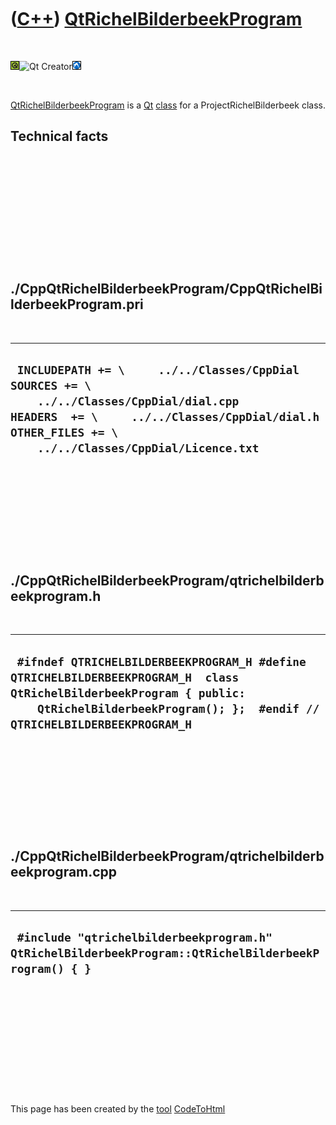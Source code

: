 



 

 

 

 

 

([C++](Cpp.md)) [QtRichelBilderbeekProgram](CppQtRichelBilderbeekProgram.md)
==============================================================================

 

![Qt](PicQt.png)![Qt
Creator](PicQtCreator.png)![Lubuntu](PicLubuntu.png)

 

[QtRichelBilderbeekProgram](CppQtRichelBilderbeekProgram.md) is a
[Qt](CppQt.md) [class](CppClass.md) for a ProjectRichelBilderbeek
class.

Technical facts
---------------

 

 

 

 

 

 

./CppQtRichelBilderbeekProgram/CppQtRichelBilderbeekProgram.pri
---------------------------------------------------------------

 

  --------------------------------------------------------------------------------------------------------------------------------------------------------------------------------------------------------
  ` INCLUDEPATH += \     ../../Classes/CppDial  SOURCES += \     ../../Classes/CppDial/dial.cpp  HEADERS  += \     ../../Classes/CppDial/dial.h  OTHER_FILES += \     ../../Classes/CppDial/Licence.txt`
  --------------------------------------------------------------------------------------------------------------------------------------------------------------------------------------------------------

 

 

 

 

 

./CppQtRichelBilderbeekProgram/qtrichelbilderbeekprogram.h
----------------------------------------------------------

 

  --------------------------------------------------------------------------------------------------------------------------------------------------------------------------------------------------
  ` #ifndef QTRICHELBILDERBEEKPROGRAM_H #define QTRICHELBILDERBEEKPROGRAM_H  class QtRichelBilderbeekProgram { public:     QtRichelBilderbeekProgram(); };  #endif // QTRICHELBILDERBEEKPROGRAM_H`
  --------------------------------------------------------------------------------------------------------------------------------------------------------------------------------------------------

 

 

 

 

 

./CppQtRichelBilderbeekProgram/qtrichelbilderbeekprogram.cpp
------------------------------------------------------------

 

  -------------------------------------------------------------------------------------------------------
  ` #include "qtrichelbilderbeekprogram.h"  QtRichelBilderbeekProgram::QtRichelBilderbeekProgram() { }`
  -------------------------------------------------------------------------------------------------------

 

 

 

 

 





 




This page has been created by the [tool](Tools.md)
[CodeToHtml](ToolCodeToHtml.md)
